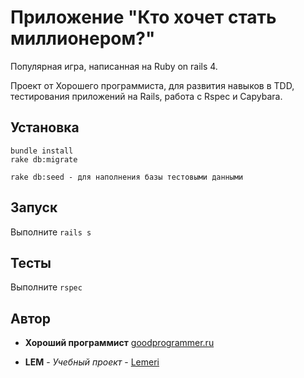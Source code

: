  
# Приложение "Кто хочет стать миллионером?"

Популярная игра, написанная на Ruby on rails 4.

Проект от Хорошего программиста, для развития навыков в TDD, тестирования приложений на Rails, работа с Rspec и Capybara.


## Установка
```
bundle install
rake db:migrate

rake db:seed - для наполнения базы тестовыми данными
```

## Запуск
Выполните ```rails s```

## Тесты
Выполните ```rspec```

## Автор

* **Хороший программист** [goodprogrammer.ru](goodprogrammer.ru)

* **LEM** - *Учебный проект* - [Lemeri](https://github.com/Lemeri02)
